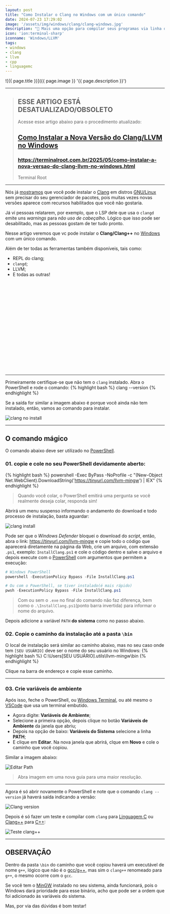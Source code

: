 ```yaml
---
layout: post
title: "Como Instalar o Clang no Windows com um único comando"
date: 2024-07-23 17:29:02
image: '/assets/img/windows/clang/clang-windows.jpg'
description: "🐉 Mais uma opção para compilar seus programas via linha de comando no Windows."
icon: 'ion:terminal-sharp'
iconname: 'Windows/LLVM'
tags:
- windows
- clang
- llvm
- cpp
- linguagemc
---
```


![{{ page.title }}]({{ page.image }} '{{ page.description }}')

---

<blockquote class="bg-danger text-white p-3 rounded">
  <h2>ESSE ARTIGO ESTÁ DESATUALIZADO/OBSOLETO</h2>
  <p>Acesse esse artigo abaixo para o procedimento atualizado:</p>
  <h2><a href="https://terminalroot.com.br/2025/05/como-instalar-a-nova-versao-do-clang-llvm-no-windows.html">Como Instalar a Nova Versão do Clang/LLVM no Windows</a></h2>
  <h3><a href="https://terminalroot.com.br/2025/05/como-instalar-a-nova-versao-do-clang-llvm-no-windows.html">https://terminalroot.com.br/2025/05/como-instalar-a-nova-versao-do-clang-llvm-no-windows.html</a></h3>
  <footer class="blockquote-footer text-white-50">Terminal Root</footer>
</blockquote>

---

Nós já [mostramos](https://terminalroot.com.br/2023/01/como-instalar-o-clang-binario-em-qualquer-distro-gnu-linux.html) que você pode instalar o [Clang](https://terminalroot.com.br/tags#clang) em distros [GNU/Linux](https://terminalroot.com.br/tags#gnulinux) sem precisar do seu gerenciador de pacotes, pois muitas vezes novas versões aparece com recursos habilitados que você não gostaria.

Já vi pessoas relatarem, por exemplo, que o LSP dele que usa o `clangd` emite uns *warnings* para *não uso de cabeçalho*. Lógico que isso pode ser desabilitado, mas as pessoas gostam de ter tudo pronto.

Nesse artigo veremos que vc pode instalar o **Clang/Clang++** no [Windows](https://terminalroot.com.br/tags#windows) com um único comando.

Além de ter todas as ferramentas também disponíveis, tais como:
+ REPL do clang;
+ `clangd`;
+ LLVM;
+ E todas as outras!


<!-- SQUARE - GAMES ROOT -->
<script async src="//pagead2.googlesyndication.com/pagead/js/adsbygoogle.js"></script>
<ins class="adsbygoogle"
style="display:inline-block;width:336px;height:280px"
data-ad-client="ca-pub-2838251107855362"
data-ad-slot="5351066970"></ins>
<script>
(adsbygoogle = window.adsbygoogle || []).push({});
</script>

---

Primeiramente certifique-se que não tem o `clang` instalado. Abra o PowerShell e rode o comando:
{% highlight bash %}
clang --version
{% endhighlight %}

Se a saída for similar a imagem abaixo é porque você ainda não tem instalado, então, vamos ao comando para instalar.

![clang no install](/assets/img/windows/clang/noclang.jpg) 

---

## O comando mágico
O comando abaixo deve ser utilizado no [PowerShell](https://terminalroot.com.br/tags#powershell). 

### 01. copie e cole no seu PowerShell devidamente aberto:

{% highlight bash %}
powershell -Exec ByPass -NoProfile -c "(New-Object Net.WebClient).DownloadString('https://tinyurl.com/llvm-mingw') | IEX"
{% endhighlight %}
> Quando você colar, o PowerShell emitirá uma pergunta se você realmente deseja colar, responda sim!

Abrirá um menu suspenso informando o andamento do download e todo processo de instalação, basta aguardar:

![clang install](/assets/img/windows/clang/clang-install.jpg) 

Pode ser que o *Windows Defender* bloquei o download do *script*, então, abra o link: <https://tinyurl.com/llvm-mingw> e copie todo o código que aparecerá diretamente na página da Web, crie um arquivo, com extensão `.ps1`, exemplo: `InstallClang.ps1` e cole o código dentro e salve o arquivo e depois execute com o [PowerShell](https://terminalroot.com.br/2025/05/personalize-seu-powershell-like-a-pro.html) com argumentos que permitem a execução:

```powershell
# Windows PowerShell
powershell -ExecutionPolicy Bypass -File InstallClang.ps1

# Ou com o PowerShell, se tiver instalado(é mais rápido)
pwsh -ExecutionPolicy Bypass -File InstallClang.ps1
```
> Com ou sem o `.exe` no final do comando não faz diferença, bem como o `.\InstallClang.ps1`(ponto barra invertida) para informar o nome do arquivo.

Depois adicione a variável `PATH` **do sistema** como no passo abaixo.


### 02. Copie o caminho da instalação até a pasta `\bin`
O local de instalação será similar ao caminho abaixo, mas no seu caso onde tem `[SEU USUÁRIO]` deve ser o nome do seu usuário no Windows:
{% highlight bash %}
C:\Users\[SEU USUÁRIO]\.utils\llvm-mingw\bin
{% endhighlight %}

Clique na barra de endereço e copie esse caminho.


<!-- RECTANGLE LARGE -->
<script async src="https://pagead2.googlesyndication.com/pagead/js/adsbygoogle.js"></script>
<!-- Informat -->
<ins class="adsbygoogle"
style="display:block"
data-ad-client="ca-pub-2838251107855362"
data-ad-slot="2327980059"
data-ad-format="auto"
data-full-width-responsive="true"></ins>
<script>
(adsbygoogle = window.adsbygoogle || []).push({});
</script>

---

### 03. Crie variáveis de ambiente
Após isso, feche o PowerShell, ou [Windows Terminal](https://terminalroot.com.br/2023/04/melhore-seu-desempenho-utilizando-o-windows-terminal.html), ou até mesmo o [VSCode](https://terminalroot.com.br/tags#vscode) que usa um terminal embutido.

+ Agora digite: **Variáveis de Ambiente**;
+ Selecione a primeira opção, depois clique no botão **Variáveis de Ambiente** da janela que abriu;
+ Depois na opção de baixo: **Variáveis do Sistema** selecione a linha **PATH**;
+ E clique em **Editar**. Na nova janela que abrirá, clque em **Novo** e cole o caminho que você copiou.

Similar a imagem abaixo:

![Editar Path](/assets/img/windows/clang/path-edit.jpg) 
> Abra imagem em uma nova guia para uma maior resolução.

---

Agora é só abrir novamente o PowerShell e note que o comando `clang --version` já haverá saída indicando a versão:

![Clang version](/assets/img/windows/clang/close-all.jpg) 

Depois é só fazer um teste e compilar com `clang` para [Linguagem C](https://terminalroot.com.br/c) ou [Clang++](https://terminalroot.com.br/cpp) para [C++](https://terminalroot.com.br/tags#cpp):

![Teste clang++](/assets/img/windows/clang/run-clang.jpg) 

---

## **OBSERVAÇÃO**
Dentro da pasta `\bin` do caminho que você copiou haverá um executável de nome `g++`, lógico que não é o [gcc/g++](https://terminalroot.com.br/tags#gcc), mas sim o `clang++` renomeado para `g++`, o mesmo ocorre com o `gcc`.

Se você tem o [MinGW](https://terminalroot.com.br/2022/12/como-instalar-gcc-gpp-mingw-no-windows.html) instalado no seu sistema, ainda funcionará, pois o Windows dará prioridade para esse binário, acho que pode ser a ordem que foi adicionado às variáveis do sistema.

Mas, por via das dúvidas é bom testar!


